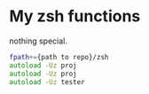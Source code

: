 # My zsh functions
nothing special.

```zsh
fpath+={path to repo}/zsh
autoload -Uz proj
autoload -Uz proj
autoload -Uz tester
```
